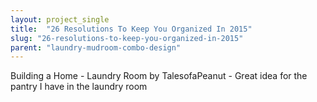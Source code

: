 ```yaml
---
layout: project_single
title:  "26 Resolutions To Keep You Organized In 2015"
slug: "26-resolutions-to-keep-you-organized-in-2015"
parent: "laundry-mudroom-combo-design"
---
```

Building a Home - Laundry Room by TalesofaPeanut - Great idea for the pantry I have in the laundry room